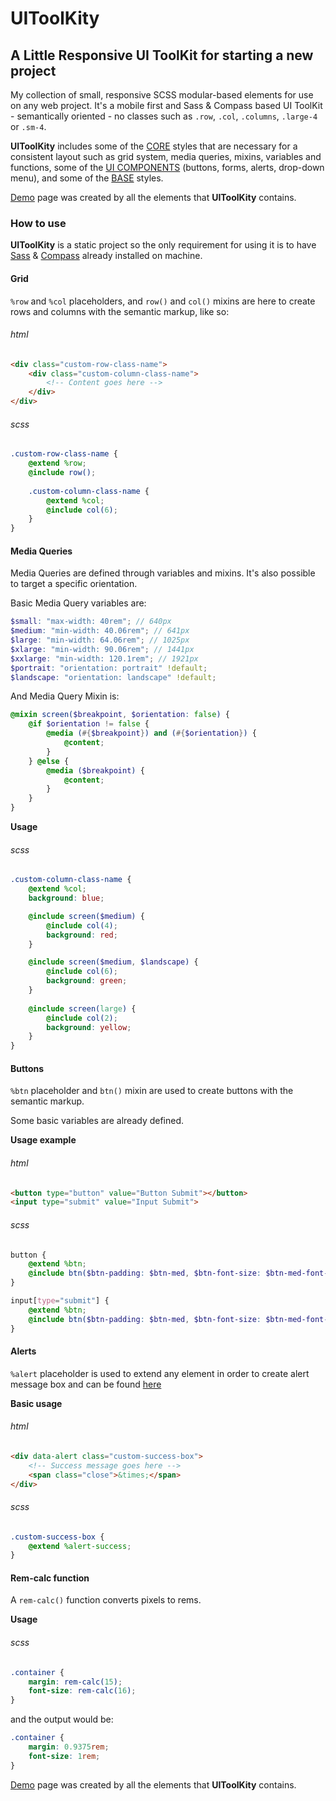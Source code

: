 # UIToolKity


## A Little Responsive UI ToolKit for starting a new project


My collection of small, responsive SCSS modular-based elements for use on any web project. It's a mobile first and Sass & Compass based UI ToolKit - semantically oriented - no classes such as `.row`, `.col`, `.columns`, `.large-4` or `.sm-4`.


**UIToolKity** includes some of the [CORE](https://github.com/millanbrankovic/UIToolKit/tree/master/sass/core) styles that are necessary for a consistent layout such as grid system, media queries, mixins, variables and functions, some of the [UI COMPONENTS](https://github.com/millanbrankovic/UIToolKit/tree/master/sass/components) (buttons, forms, alerts, drop-down menu), and some of the [BASE](https://github.com/millanbrankovic/UIToolKit/tree/master/sass/base) styles.


[Demo](http://millanbrankovic.github.io/UIToolKit) page was created by all the elements that **UIToolKity** contains.


### How to use

**UIToolKity** is a static project so the only requirement for using it is to have [Sass](http://sass-lang.com) & [Compass](http://compass-style.org) already installed on machine.


#### Grid
`%row` and `%col` placeholders, and `row()` and `col()` mixins are here to create rows and columns with the semantic markup, like so:

###### html
```html
<div class="custom-row-class-name">
    <div class="custom-column-class-name">
        <!-- Content goes here -->
    </div>
</div>
```

###### scss
```scss
.custom-row-class-name {
    @extend %row;
    @include row();
    
    .custom-column-class-name {
        @extend %col;
        @include col(6);
    }
}
```


#### Media Queries
Media Queries are defined through variables and mixins. It's also possible to target a specific orientation.

Basic Media Query variables are:

```scss
$small: "max-width: 40rem"; // 640px
$medium: "min-width: 40.06rem"; // 641px
$large: "min-width: 64.06rem"; // 1025px
$xlarge: "min-width: 90.06rem"; // 1441px
$xxlarge: "min-width: 120.1rem"; // 1921px
$portrait: "orientation: portrait" !default;
$landscape: "orientation: landscape" !default;
```

And Media Query Mixin is:

```scss
@mixin screen($breakpoint, $orientation: false) {
    @if $orientation != false {
        @media (#{$breakpoint}) and (#{$orientation}) {
            @content;
        }
    } @else {
        @media ($breakpoint) {
            @content;
        }
    }
}
```

**Usage**

###### scss
```scss
.custom-column-class-name {
    @extend %col;
    background: blue;

    @include screen($medium) {
        @include col(4);
        background: red;
    }

    @include screen($medium, $landscape) {
        @include col(6);
        background: green;
    }
    
    @include screen(large) {
        @include col(2);
        background: yellow;
    }
}
```

#### Buttons
`%btn` placeholder and `btn()` mixin are used to create buttons with the semantic markup.

Some basic variables are already defined.

**Usage example**

###### html
```html
<button type="button" value="Button Submit"></button>
<input type="submit" value="Input Submit">
```

###### scss
```scss
button {
    @extend %btn;
    @include btn($btn-padding: $btn-med, $btn-font-size: $btn-med-font-size, $btn-bg: $brand-primary);
}

input[type="submit"] {
    @extend %btn;
    @include btn($btn-padding: $btn-med, $btn-font-size: $btn-med-font-size, $btn-bg: $btn-default-color);
}
```

#### Alerts
`%alert` placeholder is used to extend any element in order to create alert message box and can be found [here](https://github.com/millanbrankovic/UIToolKit/blob/master/sass/components/_alerts.scss)

**Basic usage**

###### html
```html
<div data-alert class="custom-success-box">
    <!-- Success message goes here -->
    <span class="close">&times;</span>
</div>
```

###### scss
```scss
.custom-success-box {
    @extend %alert-success;
}
```

#### Rem-calc function

A `rem-calc()` function converts pixels to rems.

**Usage**

###### scss

```scss
.container {
    margin: rem-calc(15);
    font-size: rem-calc(16);
}
```

and the output would be:

```scss
.container {
    margin: 0.9375rem;
    font-size: 1rem;
}
```

[Demo](http://millanbrankovic.github.io/UIToolKit) page was created by all the elements that **UIToolKity** contains.
